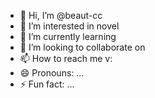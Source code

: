 - 👋 Hi, I’m @beaut-cc
- 👀 I’m interested in novel
- 🌱 I’m currently learning 
- 💞️ I’m looking to collaborate on 
- 📫 How to reach me v:
- 😄 Pronouns: ...
- ⚡ Fun fact: ...

<!---
beaut-cc/beaut-cc is a ✨ special ✨ repository because its `README.md` (this file) appears on your GitHub profile.
You can click the Preview link to take a look at your changes.
--->

